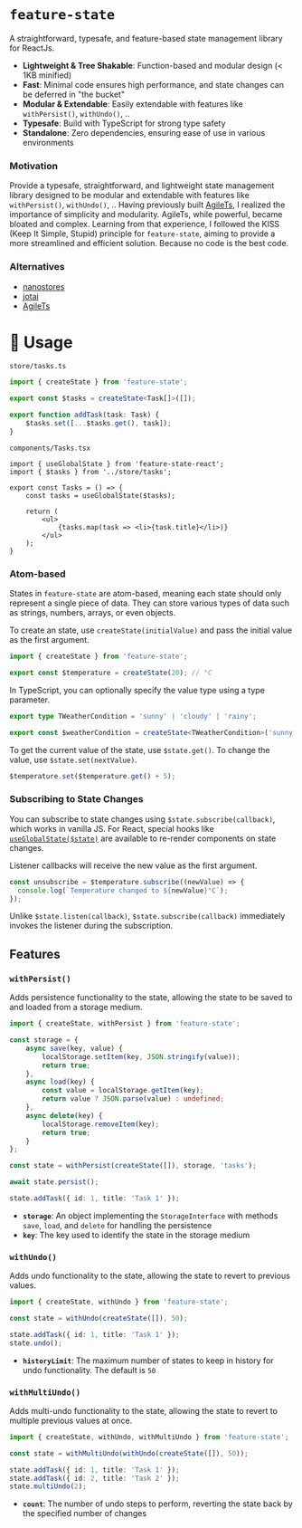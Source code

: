 # `feature-state`

A straightforward, typesafe, and feature-based state management library for ReactJs.

- **Lightweight & Tree Shakable**: Function-based and modular design (< 1KB minified)
- **Fast**: Minimal code ensures high performance, and state changes can be deferred in "the bucket"
- **Modular & Extendable**: Easily extendable with features like `withPersist()`, `withUndo()`, ..
- **Typesafe**: Build with TypeScript for strong type safety
- **Standalone**: Zero dependencies, ensuring ease of use in various environments

### Motivation

Provide a typesafe, straightforward, and lightweight state management library designed to be modular and extendable with features like `withPersist()`, `withUndo()`, .. Having previously built [AgileTs](https://agile-ts.org/), I realized the importance of simplicity and modularity. AgileTs, while powerful, became bloated and complex. Learning from that experience, I followed the KISS (Keep It Simple, Stupid) principle for `feature-state`, aiming to provide a more streamlined and efficient solution. Because no code is the best code.

### Alternatives
- [nanostores](https://github.com/nanostores/nanostores)
- [jotai](https://github.com/pmndrs/jotai)
- [AgileTs](https://github.com/agile-ts/agile)

# 📖 Usage

`store/tasks.ts`
```ts
import { createState } from 'feature-state';

export const $tasks = createState<Task[]>([]);

export function addTask(task: Task) {
    $tasks.set([...$tasks.get(), task]);
}
```

`components/Tasks.tsx`
```tsx
import { useGlobalState } from 'feature-state-react';
import { $tasks } from '../store/tasks';

export const Tasks = () => {
    const tasks = useGlobalState($tasks);

    return (
        <ul>
            {tasks.map(task => <li>{task.title}</li>)}
        </ul>
    );
}
```

### Atom-based

States in `feature-state` are atom-based, meaning each state should only represent a single piece of data. They can store various types of data such as strings, numbers, arrays, or even objects.

To create an state, use `createState(initialValue)` and pass the initial value as the first argument.

```ts
import { createState } from 'feature-state';

export const $temperature = createState(20); // °C
```

In TypeScript, you can optionally specify the value type using a type parameter.

```ts
export type TWeatherCondition = 'sunny' | 'cloudy' | 'rainy';

export const $weatherCondition = createState<TWeatherCondition>('sunny');
```

To get the current value of the state, use `$state.get()`. To change the value, use `$state.set(nextValue)`.

```ts
$temperature.set($temperature.get() + 5);
```

### Subscribing to State Changes

You can subscribe to state changes using `$state.subscribe(callback)`, which works in vanilla JS. For React, special hooks like [`useGlobalState($state)`](https://github.com/inbeta-group/monorepo/tree/develop/packages/feature-state-react) are available to re-render components on state changes.

Listener callbacks will receive the new value as the first argument.

```ts
const unsubscribe = $temperature.subscribe((newValue) => {
  console.log(`Temperature changed to ${newValue}°C`);
});
```

Unlike `$state.listen(callback)`, `$state.subscribe(callback)` immediately invokes the listener during the subscription. 

## Features

### `withPersist()`

Adds persistence functionality to the state, allowing the state to be saved to and loaded from a storage medium.

```ts
import { createState, withPersist } from 'feature-state';

const storage = {
    async save(key, value) {
        localStorage.setItem(key, JSON.stringify(value));
        return true;
    },
    async load(key) {
        const value = localStorage.getItem(key);
        return value ? JSON.parse(value) : undefined;
    },
    async delete(key) {
        localStorage.removeItem(key);
        return true;
    }
};

const state = withPersist(createState([]), storage, 'tasks');

await state.persist();

state.addTask({ id: 1, title: 'Task 1' });
```

- **`storage`**: An object implementing the `StorageInterface` with methods `save`, `load`, and `delete` for handling the persistence
- **`key`**: The key used to identify the state in the storage medium

### `withUndo()`

Adds undo functionality to the state, allowing the state to revert to previous values.

```ts
import { createState, withUndo } from 'feature-state';

const state = withUndo(createState([]), 50);

state.addTask({ id: 1, title: 'Task 1' });
state.undo();
```

- **`historyLimit`**: The maximum number of states to keep in history for undo functionality. The default is `50`

### `withMultiUndo()`

Adds multi-undo functionality to the state, allowing the state to revert to multiple previous values at once.

```ts
import { createState, withUndo, withMultiUndo } from 'feature-state';

const state = withMultiUndo(withUndo(createState([]), 50));

state.addTask({ id: 1, title: 'Task 1' });
state.addTask({ id: 2, title: 'Task 2' });
state.multiUndo(2);
```

- **`count`**: The number of undo steps to perform, reverting the state back by the specified number of changes